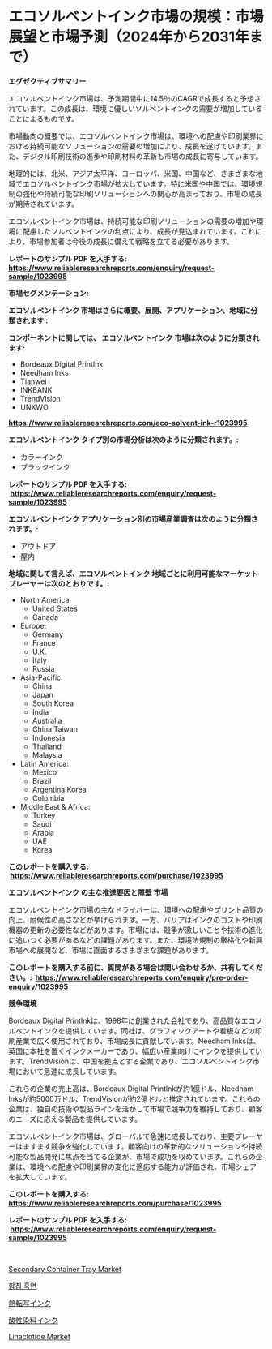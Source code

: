 <p><h1>エコソルベントインク市場の規模：市場展望と市場予測（2024年から2031年まで）</h1></p><p><strong>エグゼクティブサマリー</strong></p>
<p><p>エコソルベントインク市場は、予測期間中に14.5％のCAGRで成長すると予想されています。この成長は、環境に優しいソルベントインクの需要が増加していることによるものです。</p><p>市場動向の概要では、エコソルベントインク市場は、環境への配慮や印刷業界における持続可能なソリューションの需要の増加により、成長を遂げています。また、デジタル印刷技術の進歩や印刷材料の革新も市場の成長に寄与しています。</p><p>地理的には、北米、アジア太平洋、ヨーロッパ、米国、中国など、さまざまな地域でエコソルベントインク市場が拡大しています。特に米国や中国では、環境規制の強化や持続可能な印刷ソリューションへの関心が高まっており、市場の成長が期待されています。</p><p>エコソルベントインク市場は、持続可能な印刷ソリューションの需要の増加や環境に配慮したソルベントインクの利点により、成長が見込まれています。これにより、市場参加者は今後の成長に備えて戦略を立てる必要があります。</p></p>
<p><strong>レポートのサンプル PDF を入手する: <a href="https://www.reliableresearchreports.com/enquiry/request-sample/1023995">https://www.reliableresearchreports.com/enquiry/request-sample/1023995</a></strong></p>
<p><strong>市場セグメンテーション:</strong></p>
<p><strong> エコソルベントインク 市場はさらに概要、展開、アプリケーション、地域に分類されます :</strong></p>
<p><strong>コンポーネントに関しては、 エコソルベントインク 市場は次のように分類されます: &nbsp;</strong></p>
<p><ul><li>Bordeaux Digital PrintInk</li><li>Needham Inks</li><li>Tianwei</li><li>INKBANK</li><li>TrendVision</li><li>UNXWO</li></ul></p>
<p><strong><a href="https://www.reliableresearchreports.com/eco-solvent-ink-r1023995">https://www.reliableresearchreports.com/eco-solvent-ink-r1023995</a></strong></p>
<p><strong> エコソルベントインク タイプ別の市場分析は次のように分類されます。:</strong></p>
<p><ul><li>カラーインク</li><li>ブラックインク</li></ul></p>
<p><strong>レポートのサンプル PDF を入手する: &nbsp;<a href="https://www.reliableresearchreports.com/enquiry/request-sample/1023995">https://www.reliableresearchreports.com/enquiry/request-sample/1023995</a></strong></p>
<p><strong> エコソルベントインク アプリケーション別の市場産業調査は次のように分類されます。:</strong></p>
<p><ul><li>アウトドア</li><li>屋内</li></ul></p>
<p><strong>地域に関して言えば、エコソルベントインク 地域ごとに利用可能なマーケットプレーヤーは次のとおりです。:</strong></p>
<p><ul>
    <li>
        North America:
        <ul>
            <li>United States</li>
            <li>Canada</li>
        </ul>
    </li>
    <li>
        Europe:
        <ul>
            <li>Germany</li>
            <li>France</li>
            <li>U.K.</li>
            <li>Italy</li>
            <li>Russia</li>
        </ul>
    </li>
    <li>
        Asia-Pacific:
        <ul>
            <li>China</li>
            <li>Japan</li>
            <li>South Korea</li>
            <li>India</li>
            <li>Australia</li>
            <li>China Taiwan</li>
            <li>Indonesia</li>
            <li>Thailand</li>
            <li>Malaysia</li>
        </ul>
    </li>
    <li>
        Latin America:
        <ul>
            <li>Mexico</li>
            <li>Brazil</li>
            <li>Argentina Korea</li>
            <li>Colombia</li>
        </ul>
    </li>
    <li>
        Middle East & Africa:
        <ul>
            <li>Turkey</li>
            <li>Saudi</li>
            <li>Arabia</li>
            <li>UAE</li>
            <li>Korea</li>
        </ul>
    </li>
    </ul></p>
<p><strong>このレポートを購入する: &nbsp;<a href="https://www.reliableresearchreports.com/purchase/1023995">https://www.reliableresearchreports.com/purchase/1023995</a></strong></p>
<p><strong>エコソルベントインク の主な推進要因と障壁 市場</strong></p>
<p><p>エコソルベントインク市場の主なドライバーは、環境への配慮やプリント品質の向上、耐候性の高さなどが挙げられます。一方、バリアはインクのコストや印刷機器の更新の必要性などがあります。市場には、競争が激しいことや技術の進化に追いつく必要があるなどの課題があります。また、環境法規制の厳格化や新興市場への展開など、市場に直面するさまざまな課題があります。</p></p>
<p><strong>このレポートを購入する前に、質問がある場合は問い合わせるか、共有してください。:&nbsp; <a href="https://www.reliableresearchreports.com/enquiry/pre-order-enquiry/1023995">https://www.reliableresearchreports.com/enquiry/pre-order-enquiry/1023995</a></strong></p>
<p><strong>競争環境</strong></p>
<p><p>Bordeaux Digital PrintInkは、1998年に創業された会社であり、高品質なエコソルベントインクを提供しています。同社は、グラフィックアートや看板などの印刷産業で広く使用されており、市場成長に貢献しています。Needham Inksは、英国に本社を置くインクメーカーであり、幅広い産業向けにインクを提供しています。TrendVisionは、中国を拠点とする企業であり、エコソルベントインク市場において急速に成長しています。</p><p>これらの企業の売上高は、Bordeaux Digital PrintInkが約1億ドル、Needham Inksが約5000万ドル、TrendVisionが約2億ドルと推定されています。これらの企業は、独自の技術や製品ラインを活かして市場で競争力を維持しており、顧客のニーズに応える製品を提供しています。</p><p>エコソルベントインク市場は、グローバルで急速に成長しており、主要プレーヤーはますます競争を強化しています。顧客向けの革新的なソリューションや持続可能な製品開発に焦点を当てる企業が、市場で成功を収めています。これらの企業は、環境への配慮や印刷業界の変化に適応する能力が評価され、市場シェアを拡大しています。</p></p>
<p><strong>このレポートを購入する: &nbsp; <a href="https://www.reliableresearchreports.com/purchase/1023995">https://www.reliableresearchreports.com/purchase/1023995</a></strong></p>
<p><strong>レポートのサンプル PDF を入手する: &nbsp;<a href="https://www.reliableresearchreports.com/enquiry/request-sample/1023995">https://www.reliableresearchreports.com/enquiry/request-sample/1023995</a></strong><strong></strong></p>
<p>&nbsp;</p>
<p><p><a href="https://github.com/luckyshygirl/Market-Research-Report-List-4/blob/main/secondary-container-tray-market.md">Secondary Container Tray Market</a></p><p><a href="https://github.com/KellyLyncyh543964/Market-Research-Report-List-1/blob/main/175292538902.md">함침 흑연</a></p><p><a href="https://github.com/zjkmgcs938405/Market-Research-Report-List-1/blob/main/279752142438.md">熱転写インク</a></p><p><a href="https://github.com/schmahlson/Market-Research-Report-List-1/blob/main/847264242441.md">酸性染料インク</a></p><p><a href="https://issuu.com/reportprime-2/docs/linaclotide-market-size-2030.pptx">Linaclotide Market</a></p></p>